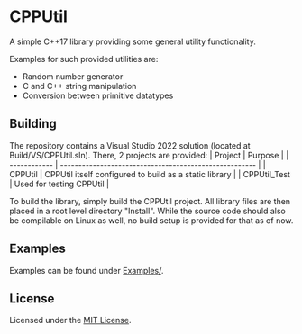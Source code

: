 # CPPUtil
A simple C++17 library providing some general utility functionality.

Examples for such provided utilities are:
- Random number generator
- C and C++ string manipulation
- Conversion between primitive datatypes

## Building
The repository contains a Visual Studio 2022 solution (located at Build/VS/CPPUtil.sln). There, 2 projects are provided:
| Project      | Purpose                                                |
| ------------ | ------------------------------------------------------ |
| CPPUtil      | CPPUtil itself configured to build as a static library |
| CPPUtil_Test | Used for testing CPPUtil                               |

To build the library, simply build the CPPUtil project. All library files are then placed in a root level directory "Install". While the source code should also be compilable on Linux as well, no build setup is provided for that as of now.

## Examples
Examples can be found under [Examples/](https://github.com/marco-stephan/CPPUtil/tree/master/Sources/Examples).

## License
Licensed under the [MIT License](LICENSE).